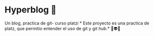 # Hyperblog 💜
Un blog, practica de git- curso platzi
*
Este proyecto es una practica de platz, que permitio entender el uso de git y git hub.*
👾👽🤖